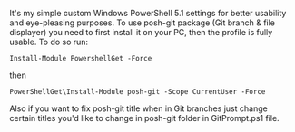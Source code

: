 It's my simple custom Windows PowerShell 5.1 settings for better usability and eye-pleasing purposes. To use posh-git package (Git branch & file displayer) you need to first install it on your PC, then the profile is fully usable. To do so run:
~~~
Install-Module PowershellGet -Force
~~~
then
~~~
PowerShellGet\Install-Module posh-git -Scope CurrentUser -Force
~~~
Also if you want to fix posh-git title when in Git branches just change certain titles you'd like to change in posh-git folder in GitPrompt.ps1 file.